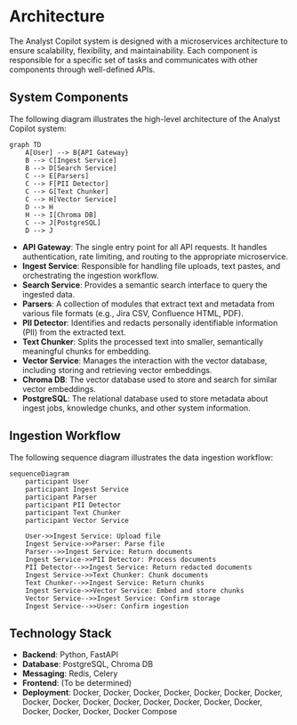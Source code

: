 # Architecture

The Analyst Copilot system is designed with a microservices architecture to ensure scalability, flexibility, and maintainability. Each component is responsible for a specific set of tasks and communicates with other components through well-defined APIs.

## System Components

The following diagram illustrates the high-level architecture of the Analyst Copilot system:

```mermaid
graph TD
    A[User] --> B{API Gateway}
    B --> C[Ingest Service]
    B --> D[Search Service]
    C --> E[Parsers]
    C --> F[PII Detector]
    C --> G[Text Chunker]
    C --> H[Vector Service]
    D --> H
    H --> I[Chroma DB]
    C --> J[PostgreSQL]
    D --> J
```

- **API Gateway**: The single entry point for all API requests. It handles authentication, rate limiting, and routing to the appropriate microservice.
- **Ingest Service**: Responsible for handling file uploads, text pastes, and orchestrating the ingestion workflow.
- **Search Service**: Provides a semantic search interface to query the ingested data.
- **Parsers**: A collection of modules that extract text and metadata from various file formats (e.g., Jira CSV, Confluence HTML, PDF).
- **PII Detector**: Identifies and redacts personally identifiable information (PII) from the extracted text.
- **Text Chunker**: Splits the processed text into smaller, semantically meaningful chunks for embedding.
- **Vector Service**: Manages the interaction with the vector database, including storing and retrieving vector embeddings.
- **Chroma DB**: The vector database used to store and search for similar vector embeddings.
- **PostgreSQL**: The relational database used to store metadata about ingest jobs, knowledge chunks, and other system information.

## Ingestion Workflow

The following sequence diagram illustrates the data ingestion workflow:

```mermaid
sequenceDiagram
    participant User
    participant Ingest Service
    participant Parser
    participant PII Detector
    participant Text Chunker
    participant Vector Service

    User->>Ingest Service: Upload file
    Ingest Service->>Parser: Parse file
    Parser-->>Ingest Service: Return documents
    Ingest Service->>PII Detector: Process documents
    PII Detector-->>Ingest Service: Return redacted documents
    Ingest Service->>Text Chunker: Chunk documents
    Text Chunker-->>Ingest Service: Return chunks
    Ingest Service->>Vector Service: Embed and store chunks
    Vector Service-->>Ingest Service: Confirm storage
    Ingest Service-->>User: Confirm ingestion
```

## Technology Stack

- **Backend**: Python, FastAPI
- **Database**: PostgreSQL, Chroma DB
- **Messaging**: Redis, Celery
- **Frontend**: (To be determined)
- **Deployment**: Docker, Docker, Docker, Docker, Docker, Docker, Docker, Docker, Docker, Docker, Docker, Docker, Docker, Docker, Docker, Docker, Docker, Docker, Docker Compose



